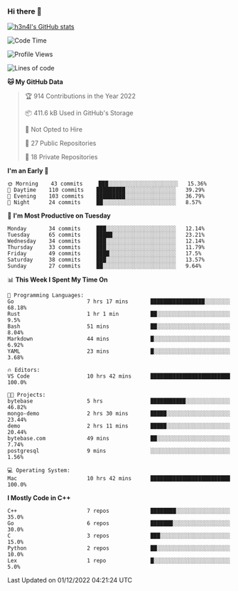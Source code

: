 ### Hi there 👋

[![h3n4l's GitHub stats](https://github-readme-stats.vercel.app/api?username=h3n4l&count_private=true&show_icons=true&theme=radical)](https://github.com/h3n4l/github-readme-stats)

<!--START_SECTION:waka-->
![Code Time](http://img.shields.io/badge/Code%20Time-783%20hrs%2059%20mins-blue)

![Profile Views](http://img.shields.io/badge/Profile%20Views-0-blue)

![Lines of code](https://img.shields.io/badge/From%20Hello%20World%20I%27ve%20Written-44%20Thousand%20lines%20of%20code-blue)

**🐱 My GitHub Data** 

> 🏆 914 Contributions in the Year 2022
 > 
> 📦 411.6 kB Used in GitHub's Storage 
 > 
> 🚫 Not Opted to Hire
 > 
> 📜 27 Public Repositories 
 > 
> 🔑 18 Private Repositories  
 > 
**I'm an Early 🐤** 

```text
🌞 Morning    43 commits     ███░░░░░░░░░░░░░░░░░░░░░░   15.36% 
🌆 Daytime    110 commits    █████████░░░░░░░░░░░░░░░░   39.29% 
🌃 Evening    103 commits    █████████░░░░░░░░░░░░░░░░   36.79% 
🌙 Night      24 commits     ██░░░░░░░░░░░░░░░░░░░░░░░   8.57%

```
📅 **I'm Most Productive on Tuesday** 

```text
Monday       34 commits     ███░░░░░░░░░░░░░░░░░░░░░░   12.14% 
Tuesday      65 commits     █████░░░░░░░░░░░░░░░░░░░░   23.21% 
Wednesday    34 commits     ███░░░░░░░░░░░░░░░░░░░░░░   12.14% 
Thursday     33 commits     ███░░░░░░░░░░░░░░░░░░░░░░   11.79% 
Friday       49 commits     ████░░░░░░░░░░░░░░░░░░░░░   17.5% 
Saturday     38 commits     ███░░░░░░░░░░░░░░░░░░░░░░   13.57% 
Sunday       27 commits     ██░░░░░░░░░░░░░░░░░░░░░░░   9.64%

```


📊 **This Week I Spent My Time On** 

```text
💬 Programming Languages: 
Go                       7 hrs 17 mins       █████████████████░░░░░░░░   68.18% 
Rust                     1 hr 1 min          ██░░░░░░░░░░░░░░░░░░░░░░░   9.5% 
Bash                     51 mins             ██░░░░░░░░░░░░░░░░░░░░░░░   8.04% 
Markdown                 44 mins             █░░░░░░░░░░░░░░░░░░░░░░░░   6.92% 
YAML                     23 mins             █░░░░░░░░░░░░░░░░░░░░░░░░   3.68%

🔥 Editors: 
VS Code                  10 hrs 42 mins      █████████████████████████   100.0%

🐱‍💻 Projects: 
bytebase                 5 hrs               ███████████░░░░░░░░░░░░░░   46.82% 
mongo-demo               2 hrs 30 mins       █████░░░░░░░░░░░░░░░░░░░░   23.44% 
demo                     2 hrs 11 mins       █████░░░░░░░░░░░░░░░░░░░░   20.44% 
bytebase.com             49 mins             ██░░░░░░░░░░░░░░░░░░░░░░░   7.74% 
postgresql               9 mins              ░░░░░░░░░░░░░░░░░░░░░░░░░   1.56%

💻 Operating System: 
Mac                      10 hrs 42 mins      █████████████████████████   100.0%

```

**I Mostly Code in C++** 

```text
C++                      7 repos             ████████░░░░░░░░░░░░░░░░░   35.0% 
Go                       6 repos             ███████░░░░░░░░░░░░░░░░░░   30.0% 
C                        3 repos             ███░░░░░░░░░░░░░░░░░░░░░░   15.0% 
Python                   2 repos             ██░░░░░░░░░░░░░░░░░░░░░░░   10.0% 
Lex                      1 repo              █░░░░░░░░░░░░░░░░░░░░░░░░   5.0%

```



 Last Updated on 01/12/2022 04:21:24 UTC
<!--END_SECTION:waka-->

